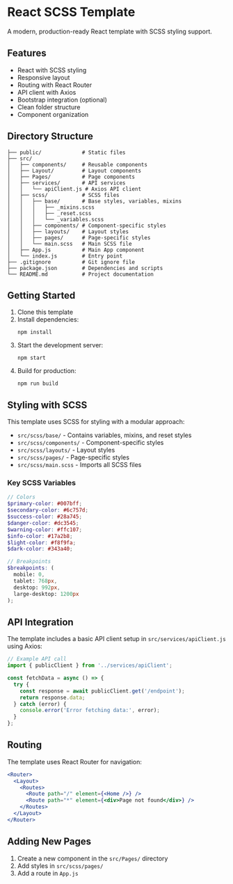 # React SCSS Template

A modern, production-ready React template with SCSS styling support.

## Features

- React with SCSS styling
- Responsive layout
- Routing with React Router
- API client with Axios
- Bootstrap integration (optional)
- Clean folder structure
- Component organization

## Directory Structure

```
├── public/             # Static files
├── src/
│   ├── components/     # Reusable components
│   ├── Layout/         # Layout components
│   ├── Pages/          # Page components
│   ├── services/       # API services
│   │   └── apiClient.js # Axios API client
│   ├── scss/           # SCSS files
│   │   ├── base/       # Base styles, variables, mixins
│   │   │   ├── _mixins.scss
│   │   │   ├── _reset.scss
│   │   │   └── _variables.scss
│   │   ├── components/ # Component-specific styles
│   │   ├── layouts/    # Layout styles
│   │   ├── pages/      # Page-specific styles
│   │   └── main.scss   # Main SCSS file
│   ├── App.js          # Main App component
│   └── index.js        # Entry point
├── .gitignore          # Git ignore file
├── package.json        # Dependencies and scripts
└── README.md           # Project documentation
```

## Getting Started

1. Clone this template
2. Install dependencies:
   ```
   npm install
   ```
3. Start the development server:
   ```
   npm start
   ```
4. Build for production:
   ```
   npm run build
   ```

## Styling with SCSS

This template uses SCSS for styling with a modular approach:

- `src/scss/base/` - Contains variables, mixins, and reset styles
- `src/scss/components/` - Component-specific styles
- `src/scss/layouts/` - Layout styles
- `src/scss/pages/` - Page-specific styles
- `src/scss/main.scss` - Imports all SCSS files

### Key SCSS Variables

```scss
// Colors
$primary-color: #007bff;
$secondary-color: #6c757d;
$success-color: #28a745;
$danger-color: #dc3545;
$warning-color: #ffc107;
$info-color: #17a2b8;
$light-color: #f8f9fa;
$dark-color: #343a40;

// Breakpoints
$breakpoints: (
  mobile: 0,
  tablet: 768px,
  desktop: 992px,
  large-desktop: 1200px
);
```

## API Integration

The template includes a basic API client setup in `src/services/apiClient.js` using Axios:

```javascript
// Example API call
import { publicClient } from '../services/apiClient';

const fetchData = async () => {
  try {
    const response = await publicClient.get('/endpoint');
    return response.data;
  } catch (error) {
    console.error('Error fetching data:', error);
  }
};
```

## Routing

The template uses React Router for navigation:

```jsx
<Router>
  <Layout>
    <Routes>
      <Route path="/" element={<Home />} />
      <Route path="*" element={<div>Page not found</div>} />
    </Routes>
  </Layout>
</Router>
```

## Adding New Pages

1. Create a new component in the `src/Pages/` directory
2. Add styles in `src/scss/pages/`
3. Add a route in `App.js`